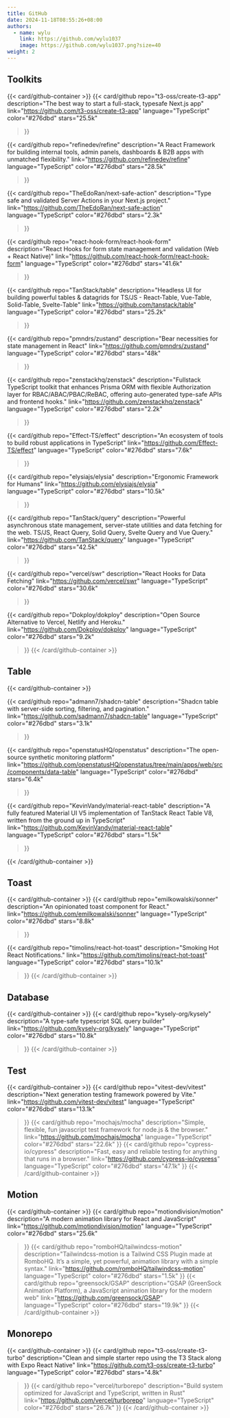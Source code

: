 ```yaml
---
title: GitHub
date: 2024-11-18T08:55:26+08:00
authors:
  - name: wylu
    link: https://github.com/wylu1037
    image: https://github.com/wylu1037.png?size=40
weight: 2
---
```

## Toolkits

{{< card/github-container >}}
  {{< 
    card/github 
    repo="t3-oss/create-t3-app"
    description="The best way to start a full-stack, typesafe Next.js app"
    link="https://github.com/t3-oss/create-t3-app"
    language="TypeScript"
    color="#276dbd"
    stars="25.5k" 
  >}}

  {{<
    card/github 
    repo="refinedev/refine"
    description="A React Framework for building internal tools, admin panels, dashboards & B2B apps with unmatched flexibility."
    link="https://github.com/refinedev/refine"
    language="TypeScript"
    color="#276dbd"
    stars="28.5k" 
  >}}

  {{< 
    card/github 
    repo="TheEdoRan/next-safe-action"
    description="Type safe and validated Server Actions in your Next.js project."
    link="https://github.com/TheEdoRan/next-safe-action"
    language="TypeScript"
    color="#276dbd"
    stars="2.3k" 
  >}}


  {{< 
    card/github 
    repo="react-hook-form/react-hook-form"
    description="React Hooks for form state management and validation (Web + React Native)"
    link="https://github.com/react-hook-form/react-hook-form"
    language="TypeScript"
    color="#276dbd"
    stars="41.6k" 
  >}}


  {{<
    card/github 
    repo="TanStack/table"
    description="Headless UI for building powerful tables & datagrids for TS/JS - React-Table, Vue-Table, Solid-Table, Svelte-Table"
    link="https://github.com/tanstack/table"
    language="TypeScript"
    color="#276dbd"
    stars="25.2k" 
  >}}


  {{<
    card/github 
    repo="pmndrs/zustand"
    description="Bear necessities for state management in React"
    link="https://github.com/pmndrs/zustand"
    language="TypeScript"
    color="#276dbd"
    stars="48k" 
  >}}

  {{<
    card/github 
    repo="zenstackhq/zenstack"
    description="Fullstack TypeScript toolkit that enhances Prisma ORM with flexible Authorization layer for RBAC/ABAC/PBAC/ReBAC, offering auto-generated type-safe APIs and frontend hooks."
    link="https://github.com/zenstackhq/zenstack"
    language="TypeScript"
    color="#276dbd"
    stars="2.2k" 
  >}}

  {{<
    card/github 
    repo="Effect-TS/effect"
    description="An ecosystem of tools to build robust applications in TypeScript"
    link="https://github.com/Effect-TS/effect"
    language="TypeScript"
    color="#276dbd"
    stars="7.6k" 
  >}}

  {{<
    card/github 
    repo="elysiajs/elysia"
    description="Ergonomic Framework for Humans"
    link="https://github.com/elysiajs/elysia"
    language="TypeScript"
    color="#276dbd"
    stars="10.5k" 
  >}}

  {{<
    card/github 
    repo="TanStack/query"
    description="Powerful asynchronous state management, server-state utilities and data fetching for the web. TS/JS, React Query, Solid Query, Svelte Query and Vue Query."
    link="https://github.com/TanStack/query"
    language="TypeScript"
    color="#276dbd"
    stars="42.5k" 
  >}}

  {{<
    card/github 
    repo="vercel/swr"
    description="React Hooks for Data Fetching"
    link="https://github.com/vercel/swr"
    language="TypeScript"
    color="#276dbd"
    stars="30.6k" 
  >}}

  {{<
    card/github 
    repo="Dokploy/dokploy"
    description="Open Source Alternative to Vercel, Netlify and Heroku."
    link="https://github.com/Dokploy/dokploy"
    language="TypeScript"
    color="#276dbd"
    stars="9.2k" 
  >}}
  {{< /card/github-container >}}

  ## Table
  {{< card/github-container >}}

  {{<
    card/github 
    repo="admann7/shadcn-table"
    description="Shadcn table with server-side sorting, filtering, and pagination."
    link="https://github.com/sadmann7/shadcn-table"
    language="TypeScript"
    color="#276dbd"
    stars="3.1k" 
  >}}

  {{<
    card/github 
    repo="openstatusHQ/openstatus"
    description="The open-source synthetic monitoring platform"
    link="https://github.com/openstatusHQ/openstatus/tree/main/apps/web/src/components/data-table"
    language="TypeScript"
    color="#276dbd"
    stars="6.4k" 
  >}}


  {{<
    card/github 
    repo="KevinVandy/material-react-table"
    description="A fully featured Material UI V5 implementation of TanStack React Table V8, written from the ground up in TypeScript"
    link="https://github.com/KevinVandy/material-react-table"
    language="TypeScript"
    color="#276dbd"
    stars="1.5k" 
  >}}

{{< /card/github-container >}}

## Toast

{{< card/github-container >}}
  {{<
    card/github 
    repo="emilkowalski/sonner"
    description="An opinionated toast component for React."
    link="https://github.com/emilkowalski/sonner"
    language="TypeScript"
    color="#276dbd"
    stars="8.8k" 
  >}}

  {{<
    card/github
    repo="timolins/react-hot-toast"
    description="Smoking Hot React Notifications."
    link="https://github.com/timolins/react-hot-toast"
    language="TypeScript"
    color="#276dbd"
    stars="10.1k"
  >}}
{{< /card/github-container >}}

## Database

{{< card/github-container >}}
  {{<
    card/github 
    repo="kysely-org/kysely"
    description="A type-safe typescript SQL query builder"
    link="https://github.com/kysely-org/kysely"
    language="TypeScript"
    color="#276dbd"
    stars="10.8k" 
  >}}
{{< /card/github-container >}}

## Test

{{< card/github-container >}}
  {{<
    card/github 
    repo="vitest-dev/vitest"
    description="Next generation testing framework powered by Vite."
    link="https://github.com/vitest-dev/vitest"
    language="TypeScript"
    color="#276dbd"
    stars="13.1k" 
  >}}
  {{<
    card/github 
    repo="mochajs/mocha"
    description="Simple, flexible, fun javascript test framework for node.js & the browser."
    link="https://github.com/mochajs/mocha"
    language="TypeScript"
    color="#276dbd"
    stars="22.6k" 
  >}}
  {{<
    card/github 
    repo="cypress-io/cypress"
    description="Fast, easy and reliable testing for anything that runs in a browser."
    link="https://github.com/cypress-io/cypress"
    language="TypeScript"
    color="#276dbd"
    stars="47.1k" 
  >}}
{{< /card/github-container >}}


## Motion

{{< card/github-container >}}
  {{<
    card/github 
    repo="motiondivision/motion"
    description="A modern animation library for React and JavaScript"
    link="https://github.com/motiondivision/motion"
    language="TypeScript"
    color="#276dbd"
    stars="25.6k" 
  >}}
  {{<
    card/github 
    repo="romboHQ/tailwindcss-motion"
    description="Tailwindcss-motion is a Tailwind CSS Plugin made at RomboHQ. It’s a simple, yet powerful, animation library with a simple syntax."
    link="https://github.com/romboHQ/tailwindcss-motion"
    language="TypeScript"
    color="#276dbd"
    stars="1.5k" 
  >}}
  {{<
    card/github 
    repo="greensock/GSAP"
    description="GSAP (GreenSock Animation Platform), a JavaScript animation library for the modern web"
    link="https://github.com/greensock/GSAP"
    language="TypeScript"
    color="#276dbd"
    stars="19.9k" 
  >}}
{{< /card/github-container >}}

## Monorepo

{{< card/github-container >}}
{{<
card/github
repo="t3-oss/create-t3-turbo"
description="Clean and simple starter repo using the T3 Stack along with Expo React Native"
link="https://github.com/t3-oss/create-t3-turbo"
language="TypeScript"
color="#276dbd"
stars="4.8k"
>}}
{{<
card/github
repo="vercel/turborepo"
description="Build system optimized for JavaScript and TypeScript, written in Rust"
link="https://github.com/vercel/turborepo"
language="TypeScript"
color="#276dbd"
stars="26.7k"
>}}
{{< /card/github-container >}}